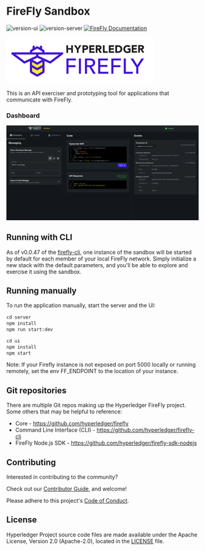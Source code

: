# FireFly Sandbox

![version-ui](https://img.shields.io/github/package-json/v/hyperledger/firefly-sandbox?color=orange&filename=ui%2Fpackage.json&label=firefly-sandbox-ui)
![version-server](https://img.shields.io/github/package-json/v/hyperledger/firefly-sandbox?color=orange&filename=server%2Fpackage.json&label=firefly-sandbox-server)
[![FireFly Documentation](https://img.shields.io/static/v1?label=FireFly&message=documentation&color=informational)](https://hyperledger.github.io/firefly/)

![Hyperledger FireFly](./images/hyperledger_firefly_logo.png)

This is an API exerciser and prototyping tool for applications that communicate with FireFly.

### Dashboard

![Sandbox Dashboard](./ui/src/images/dashboard.png)

## Running with CLI

As of v0.0.47 of the [firefly-cli](https://github.com/hyperledger/firefly-cli), one instance
of the sandbox will be started by default for each member of your local FireFly network.
Simply initialize a new stack with the default parameters, and you'll be able to explore and
exercise it using the sandbox.

## Running manually

To run the application manually, start the server and the UI:

```
cd server
npm install
npm run start:dev
```

```
cd ui
npm install
npm start
```

Note: If your Firefly instance is not exposed on port 5000 locally or running remotely, set the env FF_ENDPOINT to the location of your instance.

## Git repositories

There are multiple Git repos making up the Hyperledger FireFly project. Some others
that may be helpful to reference:

- Core - https://github.com/hyperledger/firefly
- Command Line Interface (CLI) - https://github.com/hyperledger/firefly-cli
- FireFly Node.js SDK - https://github.com/hyperledger/firefly-sdk-nodejs

## Contributing

Interested in contributing to the community?

Check out our [Contributor Guide](https://hyperledger.github.io/firefly/latest/contributors/contributors.html), and welcome!

Please adhere to this project's [Code of Conduct](CODE_OF_CONDUCT.md).

## License

Hyperledger Project source code files are made available under the Apache License, Version 2.0 (Apache-2.0), located in the [LICENSE](LICENSE) file.
